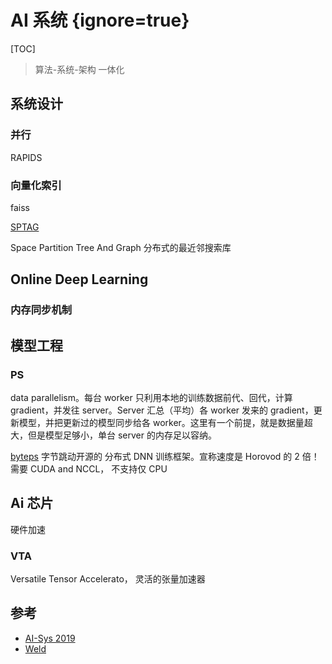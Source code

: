 # AI 系统 {ignore=true}

[TOC]

> 算法-系统-架构 一体化

## 系统设计

### 并行

RAPIDS

### 向量化索引

faiss

[SPTAG](https://github.com/Microsoft/SPTAG)

Space Partition Tree And Graph
分布式的最近邻搜索库

## Online Deep Learning

### 内存同步机制

## 模型工程

### PS

data parallelism。每台 worker 只利用本地的训练数据前代、回代，计算 gradient，并发往 server。Server 汇总（平均）各 worker 发来的 gradient，更新模型，并把更新过的模型同步给各 worker。这里有一个前提，就是数据量超大，但是模型足够小，单台 server 的内存足以容纳。

[byteps](https://github.com/bytedance/byteps)
字节跳动开源的 分布式 DNN 训练框架。宣称速度是 Horovod 的 2 倍！
需要 CUDA and NCCL， 不支持仅 CPU

## Ai 芯片

硬件加速

### VTA

Versatile Tensor Accelerato， 灵活的张量加速器

## 参考

- [AI-Sys 2019](https://ucbrise.github.io/cs294-ai-sys-sp19/)
- [Weld](https://www.weld.rs/)
